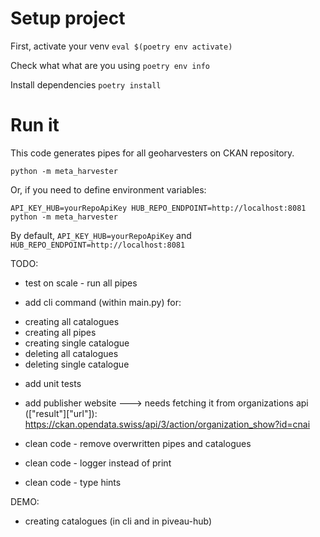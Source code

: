 # Setup project

First, activate your venv
`eval $(poetry env activate)`

Check what what are you using
`poetry env info`

Install dependencies
`poetry install`

# Run it
This code generates pipes for all geoharvesters on CKAN repository.

`python -m meta_harvester`

Or, if you need to define environment variables:

`API_KEY_HUB=yourRepoApiKey HUB_REPO_ENDPOINT=http://localhost:8081 python -m meta_harvester`

By default, `API_KEY_HUB=yourRepoApiKey` and  `HUB_REPO_ENDPOINT=http://localhost:8081`

TODO:
* test on scale - run all pipes

* add cli command (within main.py) for:
- creating all catalogues
- creating all pipes
- creating single catalogue
- deleting all catalogues
- deleting single catalogue

* add unit tests
* add publisher website ---> needs fetching it from organizations api (["result"]["url"]): https://ckan.opendata.swiss/api/3/action/organization_show?id=cnai

* clean code - remove overwritten pipes and catalogues
* clean code - logger instead of print
* clean code - type hints

DEMO:
- creating catalogues (in cli and in piveau-hub)





